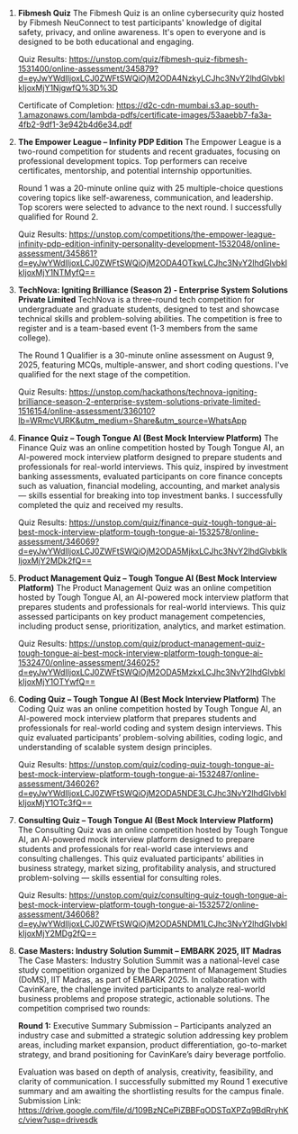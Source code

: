 1. **Fibmesh Quiz**
   The Fibmesh Quiz is an online cybersecurity quiz hosted by Fibmesh NeuConnect to test participants' knowledge of digital safety, privacy, and online awareness. It's open to everyone and is designed to be both educational and engaging.
   
   Quiz Results: https://unstop.com/quiz/fibmesh-quiz-fibmesh-1531400/online-assessment/345879?d=eyJwYWdlIjoxLCJ0ZWFtSWQiOjM2ODA4NzkyLCJhc3NvY2lhdGlvbklkIjoxMjY1NjgwfQ%3D%3D

   Certificate of Completion: https://d2c-cdn-mumbai.s3.ap-south-1.amazonaws.com/lambda-pdfs/certificate-images/53aaebb7-fa3a-4fb2-9df1-3e942b4d6e34.pdf
   
2. **The Empower League – Infinity PDP Edition**
   The Empower League is a two-round competition for students and recent graduates, focusing on professional development topics. Top performers can receive certificates, mentorship, and potential internship opportunities.

   Round 1 was a 20-minute online quiz with 25 multiple-choice questions covering topics like self-awareness, communication, and leadership. Top scorers were selected to advance to the next round. I successfully qualified for Round 2.

   Quiz Results: https://unstop.com/competitions/the-empower-league-infinity-pdp-edition-infinity-personality-development-1532048/online-assessment/345861?d=eyJwYWdlIjoxLCJ0ZWFtSWQiOjM2ODA4OTkwLCJhc3NvY2lhdGlvbklkIjoxMjY1NTMyfQ==

3. **TechNova: Igniting Brilliance (Season 2) - Enterprise System Solutions Private Limited**
   TechNova is a three-round tech competition for undergraduate and graduate students, designed to test and showcase technical skills and problem-solving abilities. The competition is free to register and is a team-based event (1-3 members from the same college).

   The Round 1 Qualifier is a 30-minute online assessment on August 9, 2025, featuring MCQs, multiple-answer, and short coding questions. I've qualified for the next stage of the competition.
   
   Quiz Results: https://unstop.com/hackathons/technova-igniting-brilliance-season-2-enterprise-system-solutions-private-limited-1516154/online-assessment/336010?lb=WRmcVURK&utm_medium=Share&utm_source=WhatsApp

 4. **Finance Quiz – Tough Tongue AI (Best Mock Interview Platform)**
    The Finance Quiz was an online competition hosted by Tough Tongue AI, an AI-powered mock interview platform designed to prepare students and professionals for real-world interviews. This quiz, inspired by investment banking assessments, evaluated participants on core finance concepts such as valuation, financial modeling, accounting, and market analysis — skills essential for breaking into top investment banks. I successfully completed the quiz and received my results.
    
    Quiz Results: https://unstop.com/quiz/finance-quiz-tough-tongue-ai-best-mock-interview-platform-tough-tongue-ai-1532578/online-assessment/346069?d=eyJwYWdlIjoxLCJ0ZWFtSWQiOjM2ODA5MjkxLCJhc3NvY2lhdGlvbklkIjoxMjY2MDk2fQ==

 5. **Product Management Quiz – Tough Tongue AI (Best Mock Interview Platform)**
    The Product Management Quiz was an online competition hosted by Tough Tongue AI, an AI-powered mock interview platform that prepares students and professionals for real-world interviews. This quiz assessed participants on key product management competencies, including product sense, prioritization, analytics, and market estimation.
    
    Quiz Results: https://unstop.com/quiz/product-management-quiz-tough-tongue-ai-best-mock-interview-platform-tough-tongue-ai-1532470/online-assessment/346025?d=eyJwYWdlIjoxLCJ0ZWFtSWQiOjM2ODA5MzkxLCJhc3NvY2lhdGlvbklkIjoxMjY1OTYwfQ==

 6. **Coding Quiz – Tough Tongue AI (Best Mock Interview Platform)**
    The Coding Quiz was an online competition hosted by Tough Tongue AI, an AI-powered mock interview platform that prepares students and professionals for real-world coding and system design interviews. This quiz evaluated participants’ problem-solving abilities, coding logic, and understanding of scalable system design principles.
    
    Quiz Results: https://unstop.com/quiz/coding-quiz-tough-tongue-ai-best-mock-interview-platform-tough-tongue-ai-1532487/online-assessment/346026?d=eyJwYWdlIjoxLCJ0ZWFtSWQiOjM2ODA5NDE3LCJhc3NvY2lhdGlvbklkIjoxMjY1OTc3fQ==

 7. **Consulting Quiz – Tough Tongue AI (Best Mock Interview Platform)**
    The Consulting Quiz was an online competition hosted by Tough Tongue AI, an AI-powered mock interview platform designed to prepare students and professionals for real-world case interviews and consulting challenges. This quiz evaluated participants’ abilities in business strategy, market sizing, profitability analysis, and structured problem-solving — skills essential for consulting roles.

    Quiz Results: https://unstop.com/quiz/consulting-quiz-tough-tongue-ai-best-mock-interview-platform-tough-tongue-ai-1532572/online-assessment/346068?d=eyJwYWdlIjoxLCJ0ZWFtSWQiOjM2ODA5NDM1LCJhc3NvY2lhdGlvbklkIjoxMjY2MDg2fQ==

 8. **Case Masters: Industry Solution Summit – EMBARK 2025, IIT Madras**
    The Case Masters: Industry Solution Summit was a national-level case study competition organized by the Department of Management Studies (DoMS), IIT Madras, as part of EMBARK 2025. In collaboration with CavinKare, the challenge invited participants to analyze real-world business problems and propose strategic, actionable solutions.
The competition comprised two rounds:

    **Round 1:** Executive Summary Submission – Participants analyzed an industry case and submitted a strategic solution addressing key problem areas, including market expansion, product differentiation, go-to-market strategy, and brand positioning for CavinKare’s dairy beverage portfolio.

      Evaluation was based on depth of analysis, creativity, feasibility, and clarity of communication.
      I successfully submitted my Round 1 executive summary and am awaiting the shortlisting results for the campus finale.
      Submission Link: https://drive.google.com/file/d/109BzNCePiZBBFqODSTqXPZq9BdRryhKc/view?usp=drivesdk

